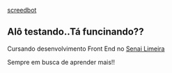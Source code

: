 [screedbot](https://https://github.com/deborgo/open/blob/master/IMG/imgs.gif)


## Alô testando..Tá funcinando??

Cursando desenvolvimento Front End no [Senai Limeira](https://limeira.sp.senai.br/curso/95402/505/programador-frontend)

Sempre em busca de aprender mais!! 
